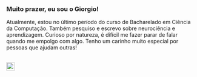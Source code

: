 ### Muito prazer, eu sou o Giorgio!

Atualmente, estou no último período do curso de Bacharelado em Ciência da Computação. Também pesquiso e escrevo sobre neurociência e aprendizagem. Curioso por natureza, é difícil me fazer parar de falar quando me empolgo com algo. Tenho um carinho muito especial por pessoas que ajudam outras!

<br>
<a href="http://linkedin.com/in/giorgiobraz">
  <img align="left" alt="Giorgio's Linkdein" width="22px" src="https://cdn.jsdelivr.net/npm/simple-icons@5.13.0/icons/linkedin.svg" />
</a>
